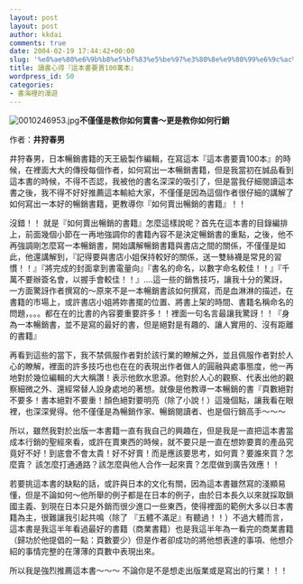 ```yaml
---
layout: post
layout: post
author: kkdai
comments: true
date: 2004-02-19 17:44:42+00:00
slug: '%e8%ae%80%e6%9b%b8%e5%bf%83%e5%be%97%e3%80%8e%e9%80%99%e6%9c%ac%e6%9b%b8%e8%a6%81%e8%b3%a3100%e8%90%ac%e6%9c%ac%e3%80%8f'
title: 讀書心得『這本書要賣100萬本』
wordpress_id: 50
categories:
- 書海裡的漫遊
---
```


![0010246953.jpg](http://www.evanlin.com/blog/archives/0220/0010246953.jpg)__不僅僅是教你如何賣書～更是教你如何行銷__




作者：**井狩春男**




井狩春男，日本暢銷書籍的天王級製作編輯，在寫這本『這本書要賣100本』的時候，在裡面大大的傳授每個作者，如何寫出一本暢銷書籍，但是我當初在誠品看到這本書的時候，不得不否認，我被他的書名深深的吸引了，但是當我仔細閱讀這本書之後，我不得不好好推薦這本輸給大家，不僅僅是因為這個作者很仔細的講解了如何寫出一本好的暢銷書籍，更教導你『如何賣出暢銷的書籍』！！




沒錯！！
就是『如何賣出暢銷的書籍』怎麼這樣說呢？首先在這本書的目錄編排上，前面幾個小節在一再地強調你的書籍內容不是決定暢銷書的重點，之後，他不再強調剛怎麼寫一本暢銷書，開始講解暢銷書籍與書店之間的關係，不僅僅是如此，他還講解到，『記得要與書店小姐保持較好的關係，送一雙絲襪是常見的習慣！！』『將完成的封面拿到書電量向』『書名的命名，以數字命名較佳！！』『千萬不要辦簽名會，以握手會較佳！！』....這一些的銷售技巧，讓我十分的驚訝，一方面驚訝作者撰寫的～原來不是一本暢銷書該如何撰寫，而是血淋淋的描述，在書籍的市場上，或許書店小姐將妳書擺的位置、將書上架的時間、書籍名稱命名的問題，。。。都在在的比書的內容要重要許多！！裡面一句名言最讓我驚訝！！『身為一本暢銷書，並不是寫的最好的書，但是絕對是有趣的、讓人實用的、沒有距離的書籍』




再看到這些的當下，我不禁佩服作者對於該行業的瞭解之外，並且佩服作者對於人心的瞭解，裡面的許多技巧也也在在的表現出作者做人的圓融與處事態度，他一再地對於幾位編輯的大大稱讚！表示他飲水思源。他對於人心的觀察、代表出他的觀察細微之外、還經常替人設身處地的著想。就像是他教導一本暢銷的書『頁數絕對不要多！書本絕對不要重！顏色絕對要明亮（除了小說！）這幾個點，讓我看在眼裡，也深深覺得。他不僅僅是為暢銷作家、暢銷閱讀者、也是個行銷高手～～～




所以，雖然我對於出版一本書籍一直有我自己的興趣在，但是我是一直把這本書當成本行銷的聖經來看，或許在賣東西的時候，就不要只是一直在想妳要賣的產品究竟好不好！到底會不會太貴！好不好賣！而是應該要思考，如何賣？要誰來買？怎麼賣？
該怎麼打通通路？該怎麼與他人合作一起來賣？怎麼做到廣告效應！！




若要挑這本書的缺點的話，或許與日本的文化有關，因為這本書雖然寫的淺顯易懂，但是不論如何～他所舉的例子都是在日本的例子，由於日本長久以來就採取鎖國主義、到現在日本只是外銷而很少進口一些東西，使得裡面的範例大多以日本書籍為主，很難讓我引起共鳴（除了
『五體不滿足』有聽過！！）不過大體而言，這本書是我這半年看過最好的書籍（商業書籍）也是我這半年為一看完的商業書籍（歸功於他提倡的一點：頁數要少）但是作者卻成功的將他想表達的事項、他想介紹的事情完整的在薄薄的頁數中表現出來。




所以我是強烈推薦這本書～～～
不論你是不是想走出版業或是寫出的行業！！！




　
